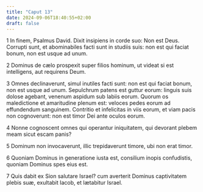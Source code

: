 ```yaml
---
title: "Caput 13"
date: 2024-09-06T18:40:55+02:00
draft: false
---
```




1 In finem, Psalmus David. Dixit insipiens in corde suo: Non est Deus. Corrupti sunt, et abominabiles facti sunt in studiis suis: non est qui faciat bonum, non est usque ad unum.

2 Dominus de cælo prospexit super filios hominum, ut videat si est intelligens, aut requirens Deum.

3 Omnes declinaverunt, simul inutiles facti sunt: non est qui faciat bonum, non est usque ad unum. Sepulchrum patens est guttur eorum: linguis suis dolose agebant, venenum aspidum sub labiis eorum. Quorum os maledictione et amaritudine plenum est: veloces pedes eorum ad effundendum sanguinem. Contritio et infelicitas in viis eorum, et viam pacis non cognoverunt: non est timor Dei ante oculos eorum.

4 Nonne cognoscent omnes qui operantur iniquitatem, qui devorant plebem meam sicut escam panis?

5 Dominum non invocaverunt, illic trepidaverunt timore, ubi non erat timor.

6 Quoniam Dominus in generatione iusta est, consilium inopis confudistis, quoniam Dominus spes eius est.

7 Quis dabit ex Sion salutare Israel? cum averterit Dominus captivitatem plebis suæ, exultabit Iacob, et lætabitur Israel.

